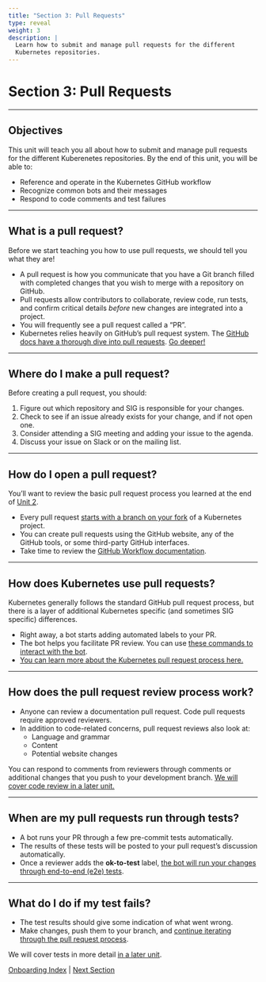 ```yaml
---
title: "Section 3: Pull Requests"
type: reveal
weight: 3
description: |
  Learn how to submit and manage pull requests for the different
  Kubernetes repositories.
---
```


# Section 3: Pull Requests

---

## Objectives

This unit will teach you all about how to submit and manage pull requests for the different Kuberenetes repositories. By the end of this unit, you will be able to:

* Reference and operate in the Kubernetes GitHub workflow
* Recognize common bots and their messages
* Respond to code comments and test failures

---

## What is a pull request?

Before we start teaching you how to use pull requests, we should tell you what they are!

* A pull request is how you communicate that you have a Git branch filled with completed changes that you wish to merge with a repository on GitHub.
* Pull requests allow contributors to collaborate, review code, run tests, and confirm critical details _before_ new changes are integrated into a project.
* You will frequently see a pull request called a “PR”.
* Kubernetes relies heavily on GitHub’s pull request system. The [GitHub docs have a thorough dive into pull requests](https://docs.github.com/en/pull-requests/collaborating-with-pull-requests/proposing-changes-to-your-work-with-pull-requests/about-pull-requests). [Go deeper!](https://docs.github.com/en/pull-requests/collaborating-with-pull-requests/proposing-changes-to-your-work-with-pull-requests/about-pull-requests)

---

## Where do I make a pull request?

Before creating a pull request, you should:

1. Figure out which repository and SIG is responsible for your changes.
2. Check to see if an issue already exists for your change, and if not open one.
3. Consider attending a SIG meeting and adding your issue to the agenda.
4. Discuss your issue on Slack or on the mailing list.

---

## How do I open a pull request?

You’ll want to review the basic pull request process you learned at the end of [Unit 2](../02-getting-into-github/).

* Every pull request [starts with a branch on your fork](https://docs.github.com/en/pull-requests/collaborating-with-pull-requests/proposing-changes-to-your-work-with-pull-requests/creating-and-deleting-branches-within-your-repository) of a Kubernetes project.
* You can create pull requests using the GitHub website, any of the GitHub tools, or some third-party GitHub interfaces.
* Take time to review the [GitHub Workflow documentation](https://www.kubernetes.dev/docs/guide/github-workflow/).

---

## How does Kubernetes use pull requests?

Kubernetes generally follows the standard GitHub pull request process, but there is a layer of additional Kubernetes specific (and sometimes SIG specific) differences.

* Right away, a bot starts adding automated labels to your PR.
* The bot helps you facilitate PR review. You can use [these commands to interact with the bot](https://prow.k8s.io/command-help).
* [You can learn more about the Kubernetes pull request process here.](https://www.kubernetes.dev/docs/guide/pull-requests/)

---

## How does the pull request review process work?

* Anyone can review a documentation pull request. Code pull requests require approved reviewers.
* In addition to code-related concerns, pull request reviews also look at:
    * Language and grammar
    * Content
    * Potential website changes

You can respond to comments from reviewers through comments or additional changes that you push to your development branch. [We will cover code review in a later unit.](../07-code-review)

---

## When are my pull requests run through tests?

* A bot runs your PR through a few pre-commit tests automatically.
* The results of these tests will be posted to your pull request’s discussion automatically.
* Once a reviewer adds the **ok-to-test** label, [the bot will run your changes through end-to-end (e2e) tests](https://www.kubernetes.dev/docs/guide/pull-requests/#how-the-e2e-tests-work).

---

## What do I do if my test fails?

* The test results should give some indication of what went wrong.
* Make changes, push them to your branch, and [continue iterating through the pull request process](https://www.kubernetes.dev/docs/guide/pull-requests/).

We will cover tests in more detail [in a later unit](../06-testing/).

<div class="bottom-nav">
    <a href="/onboarding">Onboarding Index</a> | <a href="../04-issues-management/">Next Section</a>
</div>

